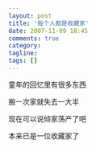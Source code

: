 ```yaml
---
layout: post
title: '每个人都是收藏家'
date: 2007-11-09 18:45
comments: true
category:
tagline:
tags: []
---
```


童年的回忆里有很多东西

搬一次家就失去一大半

现在可以说倾家荡产了吧

本来已是一位收藏家了
